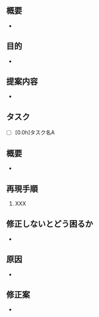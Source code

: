 <!-- Issue template v0.1 -->
<!-- 要望のテンプレート -->
## 概要
-

## 目的
-

## 提案内容
-

## タスク
- [ ] [0.0h]タスク名A

<!-- 不具合のテンプレート -->
## 概要
-

## 再現手順
1. XXX

## 修正しないとどう困るか
-

## 原因
-

## 修正案
-
